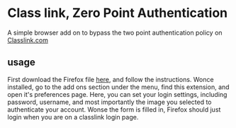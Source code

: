 

# Class link, Zero Point Authentication

A simple browser add on to bypass the two point authentication policy on [Classlink.com](https://launchpad.classlink.com/)

## usage
First download the Firefox file [here](/classlink_zero_point_authentication-0.2-an+fx.xpi), and follow the instructions.
Wonce installed, go to the add ons section under the menu, find this extension, and open it's preferences page. Here, you can set your login settings, including password, username, and most importantly the image you selected to authenticate your account.
Wonse the form is filled in, Firefox should just login when you are on a classlink login page.
